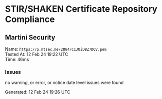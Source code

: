# STIR/SHAKEN Certificate Repository Compliance

## Martini Security

Name: `https://p.mtsec.me/2884/C1JOiD8Z7DQV.pem`\
Tested At: 12 Feb 24 19:22 UTC\
Time: 46ms

### Issues

no warning, or error, or notice date level issues were found

Generated: 12 Feb 24 19:26 UTC